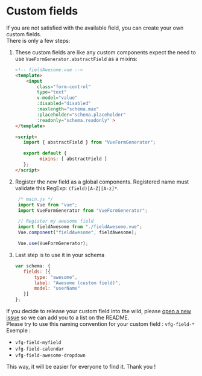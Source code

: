 # Custom fields

If you are not satisfied with the available field, you can create your own custom fields.  
There is only a few steps:

1. These custom fields are like any custom components expect the need to use `VueFormGenerator.abstractField` as a mixins:

   ```html
   <!-- fieldAwesome.vue -->
   <template>
       <input 
           class="form-control" 
           type="text" 
           v-model="value" 
           :disabled="disabled"
           :maxlength="schema.max"
           :placeholder="schema.placeholder"
           :readonly="schema.readonly" >
   </template>

   <script>
      import { abstractField } from "VueFormGenerator";

      export default {
            mixins: [ abstractField ]
      };
   </script>
   ```

2. Register the new field as a global components. Registered name must validate this RegExp: `(field)[A-Z][A-z]*`.

   ```js
    /* main.js */
    import Vue from "vue";
    import VueFormGenerator from "VueFormGenerator";

    // Register my awesome field
    import fieldAwesome from "./fieldAwesome.vue";
    Vue.component("fieldAwesome", fieldAwesome);

    Vue.use(VueFormGenerator);
   ```

3. Last step is to use it in your schema

   ```js
   var schema: {
      fields: [{
          type: "awesome",
          label: "Awesome (custom field)",
          model: "userName"
      }]
   };
   ```

If you decide to release your custom field into the wild, please [open a new issue](https://github.com/vue-generators/vue-form-generator/issues) so we can add you to a list on the README.  
Please try to use this naming convention for your custom field : `vfg-field-*`  
Exemple :

* `vfg-field-myfield`
* `vfg-field-calendar`
* `vfg-field-awesome-dropdown`

This way, it will be easier for everyone to find it. Thank you !

